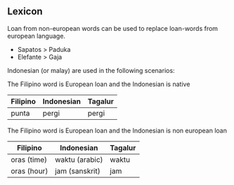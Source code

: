 ## Lexicon

Loan from non-european words can be used to replace loan-words from european language.

- Sapatos &gt; Paduka
- Elefante &gt; Gaja

Indonesian (or malay) are used in the following scenarios:

The Filipino word is European loan and the Indonesian is native

| Filipino | Indonesian | Tagalur |
| -------- | ---------- | ------- |
| punta    | pergi      | pergi   |

The Filipino word is European loan and the Indonesian is non european loan

| Filipino    | Indonesian     | Tagalur |
| ----------- | -------------- | ------- |
| oras (time) | waktu (arabic) | waktu   |
| oras (hour) | jam (sanskrit) | jam     |
